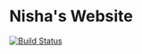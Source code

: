 # Nisha's Website

[![Build Status](https://travis-ci.com/CharleeJennings/NishasCreations.svg?token=sSSkGmYahwoaDJ6KMqFD&branch=master)](https://travis-ci.com/CharleeJennings/NishasCreations)
